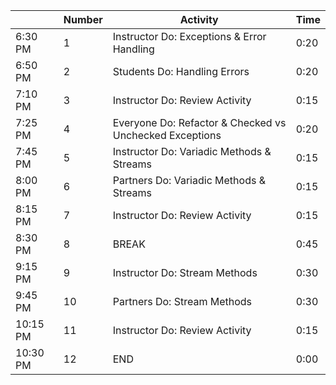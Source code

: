 |         | Number | Activity                                                | Time |
| ------- | ------ | --------------------------------------------------------| ---- |
| 6:30 PM | 1      | Instructor Do: Exceptions & Error Handling              | 0:20 |
| 6:50 PM | 2      | Students Do: Handling Errors                            | 0:20 |
| 7:10 PM | 3      | Instructor Do: Review Activity                          | 0:15 | 
| 7:25 PM | 4      | Everyone Do: Refactor & Checked vs Unchecked Exceptions | 0:20 |
| 7:45 PM | 5      | Instructor Do: Variadic Methods & Streams               | 0:15 |
| 8:00 PM | 6      | Partners Do: Variadic Methods & Streams                 | 0:15 |
| 8:15 PM | 7      | Instructor Do: Review Activity                          | 0:15 |
| 8:30 PM | 8      | BREAK                                                   | 0:45 |
| 9:15 PM | 9      | Instructor Do: Stream Methods                           | 0:30 |
| 9:45 PM | 10     | Partners Do: Stream Methods                             | 0:30 |
| 10:15 PM| 11     | Instructor Do: Review Activity                          | 0:15 |
| 10:30 PM| 12     | END                                                     | 0:00 |
